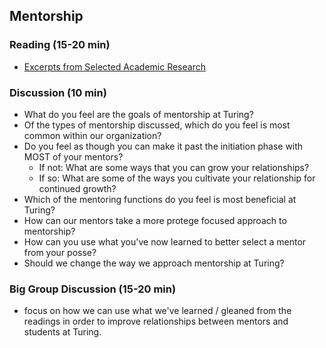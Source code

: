 ## Mentorship

### Reading (15-20 min)
* [Excerpts from Selected Academic Research](https://gist.github.com/maryelizbeth/c806b7ec6566645179d2)

### Discussion (10 min)
* What do you feel are the goals of mentorship at Turing? 
* Of the types of mentorship discussed, which do you feel is most common within our organization? 
* Do you feel as though you can make it past the initiation phase with MOST of your mentors? 
  * If not: What are some ways that you can grow your relationships? 
  * If so: What are some of the ways you cultivate your relationship for continued growth?
* Which of the mentoring functions do you feel is most beneficial at Turing? 
* How can our mentors take a more protege focused approach to mentorship? 
* How can you use what you've now learned to better select a mentor from your posse? 
* Should we change the way we approach mentorship at Turing? 

### Big Group Discussion (15-20 min)
* focus on how we can use what we've learned / gleaned from the readings in order to improve relationships between mentors and students at Turing.
